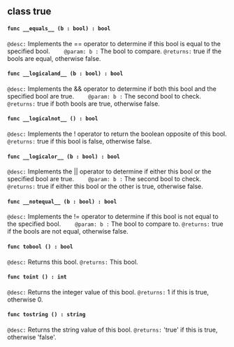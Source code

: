 ## class true

#### ```func __equals__ (b : bool) : bool```


```@desc:``` Implements the == operator to determine if this bool is equal to the specified bool.
```    @param: b :``` The bool to compare.
```@returns:``` true if the bools are equal, otherwise false.

#### ```func __logicaland__ (b : bool) : bool```


```@desc:``` Implements the && operator to determine if both this bool and the specified bool are true.
```    @param: b :``` The second bool to check.
```@returns:``` true if both bools are true, otherwise false.

#### ```func __logicalnot__ () : bool```


```@desc:``` Implements the ! operator to return the boolean opposite of this bool.
```@returns:``` true if this bool is false, otherwise false.

#### ```func __logicalor__ (b : bool) : bool```


```@desc:``` Implements the || operator to determine if either this bool or the specified bool are true.
```    @param: b :``` The second bool to check.
```@returns:``` true if either this bool or the other is true, otherwise false.

#### ```func __notequal__ (b : bool) : bool```


```@desc:``` Implements the != operator to determine if this bool is not equal to the specified bool.
```    @param: b :``` The bool to compare to.
```@returns:``` true if the bools are not equal, otherwise false.

#### ```func tobool () : bool```


```@desc:``` Returns this bool.
```@returns:``` This bool.

#### ```func toint () : int```


```@desc:``` Returns the integer value of this bool.
```@returns:``` 1 if this is true, otherwise 0.

#### ```func tostring () : string```


```@desc:``` Returns the string value of this bool.
```@returns:``` 'true' if this is true, otherwise 'false'.

